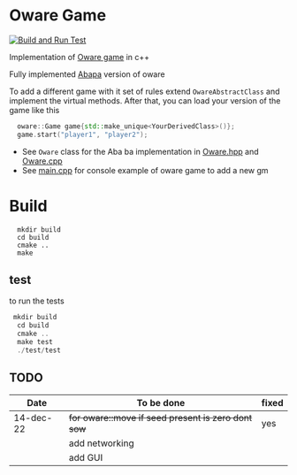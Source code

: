 # Oware Game

[![Build and Run Test](https://github.com/zakaria16/oware-game/actions/workflows/cmake.yml/badge.svg)](https://github.com/zakaria16/oware-game/actions/workflows/cmake.yml)

Implementation of [Oware game](https://en.wikipedia.org/wiki/Oware) in c++

Fully implemented [Abapa](http://www.oware.org/abapa.asp) version of oware

To add a different game with it set of rules extend `OwareAbstractClass` and implement the virtual methods.
After that, you can load your version of the game like this
```c++
  oware::Game game{std::make_unique<YourDerivedClass>()};
  game.start("player1", "player2");
```

- See `Oware` class for the Aba ba implementation in [Oware.hpp](./src/Oware.hpp) and [Oware.cpp](./src/Oware.hpp)
- See  [main.cpp](./src/main.cpp) for console example of oware game
  to add a new gm
# Build

```shell
  mkdir build
  cd build
  cmake ..
  make
```

## test
to run the tests
```c++
 mkdir build
  cd build
  cmake ..
  make test
  ./test/test
```

## TODO

| Date      | To be done                                           | fixed |
|-----------|------------------------------------------------------|-------|
| 14-dec-22 | ~~for oware::move if seed present is zero dont sow~~ | yes   |
|           | add networking                                       |       |
|           | add GUI                                              |       |
